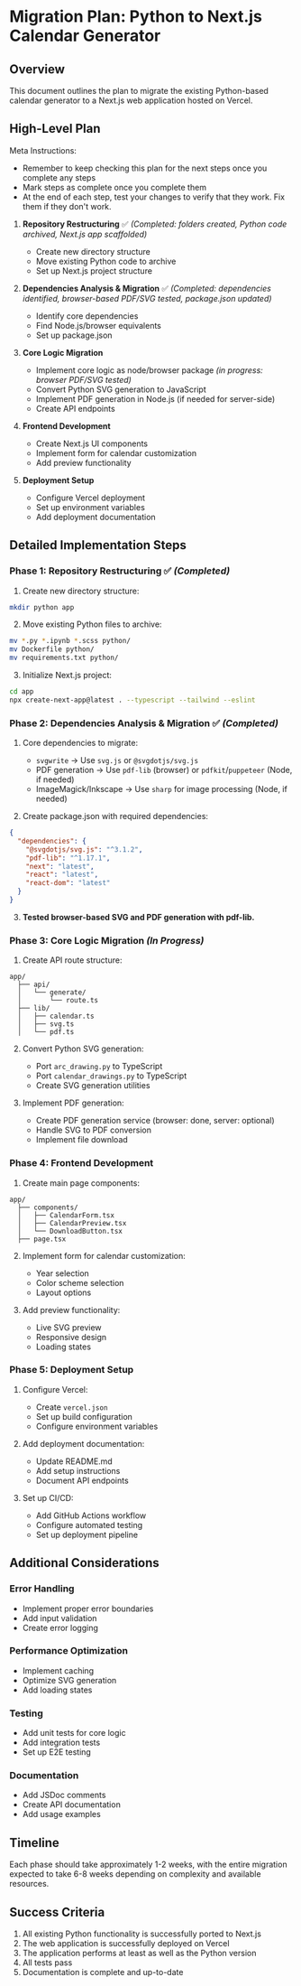 # Migration Plan: Python to Next.js Calendar Generator

## Overview
This document outlines the plan to migrate the existing Python-based calendar generator to a Next.js web application hosted on Vercel.

## High-Level Plan

Meta Instructions: 
- Remember to keep checking this plan for the next steps once you complete any steps
- Mark steps as complete once you complete them
- At the end of each step, test your changes to verify that they work. Fix them if they don't work.

1. **Repository Restructuring** ✅ *(Completed: folders created, Python code archived, Next.js app scaffolded)*
   - Create new directory structure
   - Move existing Python code to archive
   - Set up Next.js project structure

2. **Dependencies Analysis & Migration** ✅ *(Completed: dependencies identified, browser-based PDF/SVG tested, package.json updated)*
   - Identify core dependencies
   - Find Node.js/browser equivalents
   - Set up package.json

3. **Core Logic Migration**
   - Implement core logic as node/browser package *(in progress: browser PDF/SVG tested)*
   - Convert Python SVG generation to JavaScript
   - Implement PDF generation in Node.js (if needed for server-side)
   - Create API endpoints

4. **Frontend Development**
   - Create Next.js UI components
   - Implement form for calendar customization
   - Add preview functionality

5. **Deployment Setup**
   - Configure Vercel deployment
   - Set up environment variables
   - Add deployment documentation

## Detailed Implementation Steps

### Phase 1: Repository Restructuring ✅ *(Completed)*

1. Create new directory structure:
```bash
mkdir python app
```

2. Move existing Python files to archive:
```bash
mv *.py *.ipynb *.scss python/
mv Dockerfile python/
mv requirements.txt python/
```

3. Initialize Next.js project:
```bash
cd app
npx create-next-app@latest . --typescript --tailwind --eslint
```

### Phase 2: Dependencies Analysis & Migration ✅ *(Completed)*

1. Core dependencies to migrate:
   - `svgwrite` → Use `svg.js` or `@svgdotjs/svg.js`
   - PDF generation → Use `pdf-lib` (browser) or `pdfkit`/`puppeteer` (Node, if needed)
   - ImageMagick/Inkscape → Use `sharp` for image processing (Node, if needed)

2. Create package.json with required dependencies:
```json
{
  "dependencies": {
    "@svgdotjs/svg.js": "^3.1.2",
    "pdf-lib": "^1.17.1",
    "next": "latest",
    "react": "latest",
    "react-dom": "latest"
  }
}
```

3. **Tested browser-based SVG and PDF generation with pdf-lib.**

### Phase 3: Core Logic Migration *(In Progress)*

1. Create API route structure:
```
app/
  ├── api/
  │   └── generate/
  │       └── route.ts
  ├── lib/
  │   ├── calendar.ts
  │   ├── svg.ts
  │   └── pdf.ts
```

2. Convert Python SVG generation:
   - Port `arc_drawing.py` to TypeScript
   - Port `calendar_drawings.py` to TypeScript
   - Create SVG generation utilities

3. Implement PDF generation:
   - Create PDF generation service (browser: done, server: optional)
   - Handle SVG to PDF conversion
   - Implement file download

### Phase 4: Frontend Development

1. Create main page components:
```
app/
  ├── components/
  │   ├── CalendarForm.tsx
  │   ├── CalendarPreview.tsx
  │   └── DownloadButton.tsx
  ├── page.tsx
```

2. Implement form for calendar customization:
   - Year selection
   - Color scheme selection
   - Layout options

3. Add preview functionality:
   - Live SVG preview
   - Responsive design
   - Loading states

### Phase 5: Deployment Setup

1. Configure Vercel:
   - Create `vercel.json`
   - Set up build configuration
   - Configure environment variables

2. Add deployment documentation:
   - Update README.md
   - Add setup instructions
   - Document API endpoints

3. Set up CI/CD:
   - Add GitHub Actions workflow
   - Configure automated testing
   - Set up deployment pipeline

## Additional Considerations

### Error Handling
- Implement proper error boundaries
- Add input validation
- Create error logging

### Performance Optimization
- Implement caching
- Optimize SVG generation
- Add loading states

### Testing
- Add unit tests for core logic
- Add integration tests
- Set up E2E testing

### Documentation
- Add JSDoc comments
- Create API documentation
- Add usage examples

## Timeline
Each phase should take approximately 1-2 weeks, with the entire migration expected to take 6-8 weeks depending on complexity and available resources.

## Success Criteria
1. All existing Python functionality is successfully ported to Next.js
2. The web application is successfully deployed on Vercel
3. The application performs at least as well as the Python version
4. All tests pass
5. Documentation is complete and up-to-date 